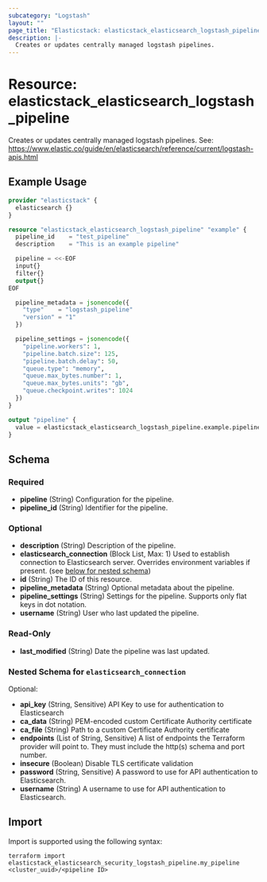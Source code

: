 ```yaml
---
subcategory: "Logstash"
layout: ""
page_title: "Elasticstack: elasticstack_elasticsearch_logstash_pipeline Resource"
description: |-
  Creates or updates centrally managed logstash pipelines.
---
```


# Resource: elasticstack_elasticsearch_logstash_pipeline

Creates or updates centrally managed logstash pipelines. See: https://www.elastic.co/guide/en/elasticsearch/reference/current/logstash-apis.html

## Example Usage

```terraform
provider "elasticstack" {
  elasticsearch {}
}

resource "elasticstack_elasticsearch_logstash_pipeline" "example" {
  pipeline_id    = "test_pipeline"
  description    = "This is an example pipeline"

  pipeline = <<-EOF
  input{}
  filter{}
  output{}
EOF

  pipeline_metadata = jsonencode({
    "type"    = "logstash_pipeline"
    "version" = "1"
  })

  pipeline_settings = jsonencode({
    "pipeline.workers": 1,
    "pipeline.batch.size": 125,
    "pipeline.batch.delay": 50,
    "queue.type": "memory",
    "queue.max_bytes.number": 1,
    "queue.max_bytes.units": "gb",
    "queue.checkpoint.writes": 1024
  })
}

output "pipeline" {
  value = elasticstack_elasticsearch_logstash_pipeline.example.pipeline_id
}
```

<!-- schema generated by tfplugindocs -->
## Schema

### Required

- **pipeline** (String) Configuration for the pipeline.
- **pipeline_id** (String) Identifier for the pipeline.

### Optional

- **description** (String) Description of the pipeline.
- **elasticsearch_connection** (Block List, Max: 1) Used to establish connection to Elasticsearch server. Overrides environment variables if present. (see [below for nested schema](#nestedblock--elasticsearch_connection))
- **id** (String) The ID of this resource.
- **pipeline_metadata** (String) Optional metadata about the pipeline.
- **pipeline_settings** (String) Settings for the pipeline. Supports only flat keys in dot notation.
- **username** (String) User who last updated the pipeline.

### Read-Only

- **last_modified** (String) Date the pipeline was last updated.

<a id="nestedblock--elasticsearch_connection"></a>
### Nested Schema for `elasticsearch_connection`

Optional:

- **api_key** (String, Sensitive) API Key to use for authentication to Elasticsearch
- **ca_data** (String) PEM-encoded custom Certificate Authority certificate
- **ca_file** (String) Path to a custom Certificate Authority certificate
- **endpoints** (List of String, Sensitive) A list of endpoints the Terraform provider will point to. They must include the http(s) schema and port number.
- **insecure** (Boolean) Disable TLS certificate validation
- **password** (String, Sensitive) A password to use for API authentication to Elasticsearch.
- **username** (String) A username to use for API authentication to Elasticsearch.

## Import

Import is supported using the following syntax:

```shell
terraform import elasticstack_elasticsearch_security_logstash_pipeline.my_pipeline <cluster_uuid>/<pipeline ID>
```
